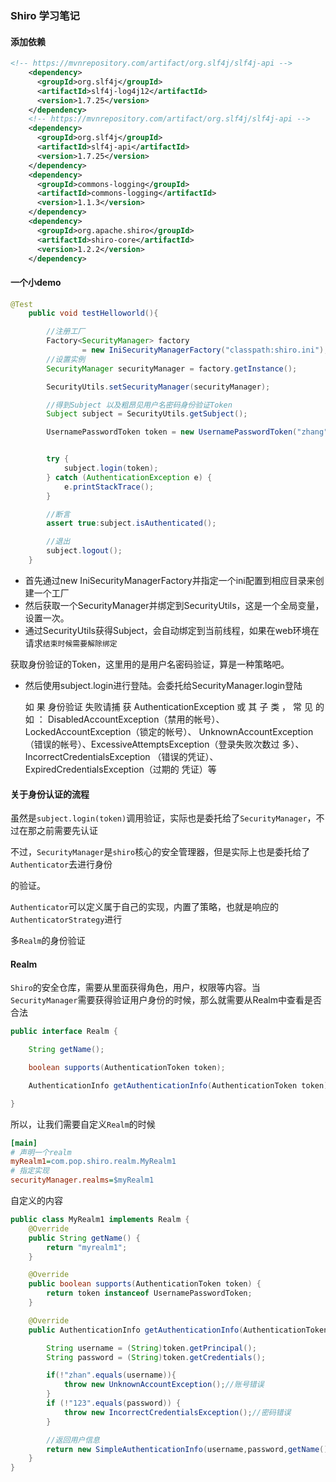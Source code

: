 ### Shiro 学习笔记

#### 添加依赖

```xml
<!-- https://mvnrepository.com/artifact/org.slf4j/slf4j-api -->
    <dependency>
      <groupId>org.slf4j</groupId>
      <artifactId>slf4j-log4j12</artifactId>
      <version>1.7.25</version>
    </dependency>
    <!-- https://mvnrepository.com/artifact/org.slf4j/slf4j-api -->
    <dependency>
      <groupId>org.slf4j</groupId>
      <artifactId>slf4j-api</artifactId>
      <version>1.7.25</version>
    </dependency>
    <dependency>
      <groupId>commons-logging</groupId>
      <artifactId>commons-logging</artifactId>
      <version>1.1.3</version>
    </dependency>
    <dependency>
      <groupId>org.apache.shiro</groupId>
      <artifactId>shiro-core</artifactId>
      <version>1.2.2</version>
    </dependency>
```

#### 一个小demo

```java
@Test
    public void testHelloworld(){

        //注册工厂
        Factory<SecurityManager> factory
                = new IniSecurityManagerFactory("classpath:shiro.ini");
        //设置实例
        SecurityManager securityManager = factory.getInstance();

        SecurityUtils.setSecurityManager(securityManager);

        //得到Subject 以及粗昂见用户名密码身份验证Token
        Subject subject = SecurityUtils.getSubject();

        UsernamePasswordToken token = new UsernamePasswordToken("zhang","123");


        try {
            subject.login(token);
        } catch (AuthenticationException e) {
            e.printStackTrace();
        }

        //断言
        assert true:subject.isAuthenticated();

        //退出
        subject.logout();
    }
```

* 首先通过new IniSecurityManagerFactory并指定一个ini配置到相应目录来创建一个工厂
* 然后获取一个SecurityManager并绑定到SecurityUtils，这是一个全局变量，设置一次。
* 通过SecurityUtils获得Subject，会自动绑定到当前线程，如果在web环境在请求`结束时候需要解除绑定`

获取身份验证的Token，这里用的是用户名密码验证，算是一种策略吧。

* 然后使用subject.login进行登陆。会委托给SecurityManager.login登陆

  如 果 身份验证 失败请捕 获 AuthenticationException 或 其 子 类 ， 常 见 的 如 ：
  DisabledAccountException（禁用的帐号）、LockedAccountException（锁定的帐号）、
  UnknownAccountException（错误的帐号）、ExcessiveAttemptsException（登录失败次数过
  多）、IncorrectCredentialsException （错误的凭证）、ExpiredCredentialsException（过期的
  凭证）等



#### 关于身份认证的流程

虽然是`subject.login(token)`调用验证，实际也是委托给了`SecurityManager`，不过在那之前需要先认证

不过，`SecurityManager`是`shiro`核心的安全管理器，但是实际上也是委托给了`Authenticator`去进行身份

的验证。

`Authenticator`可以定义属于自己的实现，内置了策略，也就是响应的`AuthenticatorStrategy`进行

多`Realm`的身份验证



#### Realm

`Shiro`的安全仓库，需要从里面获得角色，用户，权限等内容。当`SecurityManager`需要获得验证用户身份的时候，那么就需要从Realm中查看是否合法

```java
public interface Realm {

    String getName();

    boolean supports(AuthenticationToken token);

    AuthenticationInfo getAuthenticationInfo(AuthenticationToken token) throws AuthenticationException;

}

```

所以，让我们需要自定义`Realm`的时候

```ini
[main]
# 声明一个realm
myRealm1=com.pop.shiro.realm.MyRealm1
# 指定实现
securityManager.realms=$myRealm1
```

自定义的内容

```java
public class MyRealm1 implements Realm {
    @Override
    public String getName() {
        return "myrealm1";
    }

    @Override
    public boolean supports(AuthenticationToken token) {
        return token instanceof UsernamePasswordToken;
    }

    @Override
    public AuthenticationInfo getAuthenticationInfo(AuthenticationToken token) throws AuthenticationException {

        String username = (String)token.getPrincipal();
        String password = (String)token.getCredentials();

        if(!"zhan".equals(username)){
            throw new UnknownAccountException();//账号错误
        }
        if (!"123".equals(password)) {
            throw new IncorrectCredentialsException();//密码错误
        }

        //返回用户信息
        return new SimpleAuthenticationInfo(username,password,getName());
    }
}
```



